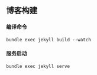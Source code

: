 ## 博客构建
#### 编译命令
```$xslt
bundle exec jekyll build --watch
```
#### 服务启动
```$xslt
bundle exec jekyll serve
```
